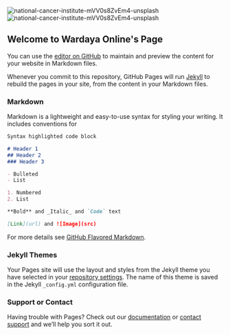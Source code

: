 ![national-cancer-institute-mVV0s8ZvEm4-unsplash](https://user-images.githubusercontent.com/81471234/112749140-9f242f00-8fea-11eb-9901-ff2fe01b0c7d.jpg)
![national-cancer-institute-mVV0s8ZvEm4-unsplash](https://user-images.githubusercontent.com/81471234/112749144-a1868900-8fea-11eb-873b-6fcb8f44bbd8.jpg)
## Welcome to Wardaya Online's Page

You can use the [editor on GitHub](https://github.com/wardayaonline/wardayaonline.github.io/edit/main/README.md) to maintain and preview the content for your website in Markdown files.

Whenever you commit to this repository, GitHub Pages will run [Jekyll](https://jekyllrb.com/) to rebuild the pages in your site, from the content in your Markdown files.

### Markdown

Markdown is a lightweight and easy-to-use syntax for styling your writing. It includes conventions for

```markdown
Syntax highlighted code block

# Header 1
## Header 2
### Header 3

- Bulleted
- List

1. Numbered
2. List

**Bold** and _Italic_ and `Code` text

[Link](url) and ![Image](src)
```

For more details see [GitHub Flavored Markdown](https://guides.github.com/features/mastering-markdown/).

### Jekyll Themes

Your Pages site will use the layout and styles from the Jekyll theme you have selected in your [repository settings](https://github.com/wardayaonline/wardayaonline.github.io/settings). The name of this theme is saved in the Jekyll `_config.yml` configuration file.

### Support or Contact

Having trouble with Pages? Check out our [documentation](https://docs.github.com/categories/github-pages-basics/) or [contact support](https://support.github.com/contact) and we’ll help you sort it out.
